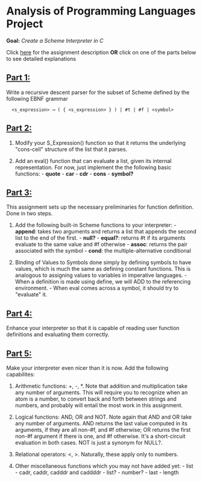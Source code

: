 # Analysis of Programming Languages Project
**Goal:** *Create a Scheme Interpreter in C*

Click [here](http://cs.clarku.edu/~fgreen/courses/cs170/CS170HW/index.html)
for the assignment description **OR** click on one of the parts below to see detailed explanations

## [Part 1:](http://cs.clarku.edu/~fgreen/courses/cs170/CS170HW/CS170Proj1.html) 
  Write a recursive descent parser for the subset of Scheme defined by the following EBNF grammar

      <s_expression> ⟶ ( { <s_expression> } ) | #t | #f | <symbol> 

## [Part 2:](http://cs.clarku.edu/~fgreen/courses/cs170/CS170HW/CS170Proj2.html)
  1. Modify your S_Expression() function so that it returns the underlying "cons-cell" structure of the list that it parses.

  2. Add an eval() function that can evaluate a list, given its internal representation. For now, just implement the the following basic functions: 
    - **quote**
    - **car**
    - **cdr**
    - **cons**
    - **symbol?**

## [Part 3:](http://cs.clarku.edu/~fgreen/courses/cs170/CS170HW/CS170Proj3.html)
This assignment sets up the necessary preliminaries for function definition. Done in two steps.
  1. Add the following built-in Scheme functions to your interpreter:
    - **append**: takes two arguments and returns a list that appends the second list to the end of the first.
    - **null?**
    - **equal?**: returns #t if its arguments evaluate to the same value and #f otherwise
    - **assoc**: returns the pair associated with the symbol
    - **cond**: the multiple-alternative conditional
  
  2. Binding of Values to Symbols done simply by defining symbols to have values, which is much the same as defining constant functions. This is analogous to assigning values to variables in imperative languages.
    - When a definition is made using define, we will ADD to the referencing environment.
    - When eval comes across a symbol, it should try to "evaluate" it.

## [Part 4:](http://cs.clarku.edu/~fgreen/courses/cs170/CS170HW/CS170Proj4.html)
  Enhance your interpreter so that it is capable of reading user function definitions and evaluating them correctly.

## [Part 5:](http://cs.clarku.edu/~fgreen/courses/cs170/CS170HW/CS170Proj5.html)
  Make your interpreter even nicer than it is now. Add the following capabilites:
  1. Arithmetic functions: +, -, *. Note that addition and multiplication take any number of arguments. This will require you to recognize when an atom is a number, to convert back and forth between strings and numbers, and probably will entail the most work in this assignment.
  
  2. Logical functions: AND, OR and NOT. Note again that AND and OR take any number of arguments. AND returns the last value computed in its arguments, if they are all non-#f, and #f otherwise; OR returns the first non-#f argument if there is one, and #f otherwise. It's a short-circuit evaluation in both cases. NOT is just a synonym for NULL?.
  
  3. Relational operators: <, >. Naturally, these apply only to numbers.
  
  4. Other miscellaneous functions which you may not have added yet:
    - list
    - cadr, caddr, cadddr and caddddr
    - list?
    - number?
    - last
    - length
